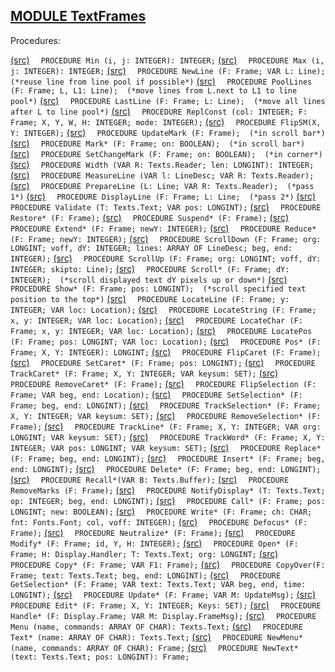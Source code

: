 
## [MODULE TextFrames](https://github.com/io-core/Edit/blob/main/TextFrames.Mod)

Procedures:

[(src)](https://github.com/io-core/Edit/blob/main/TextFrames.Mod#L62) `  PROCEDURE Min (i, j: INTEGER): INTEGER;`
[(src)](https://github.com/io-core/Edit/blob/main/TextFrames.Mod#L67) `  PROCEDURE Max (i, j: INTEGER): INTEGER;`
[(src)](https://github.com/io-core/Edit/blob/main/TextFrames.Mod#L72) `  PROCEDURE NewLine (F: Frame; VAR L: Line);  (*reuse line from line pool if possible*)`
[(src)](https://github.com/io-core/Edit/blob/main/TextFrames.Mod#L76) `  PROCEDURE PoolLines (F: Frame; L, L1: Line);  (*move lines from L.next to L1 to line pool*)`
[(src)](https://github.com/io-core/Edit/blob/main/TextFrames.Mod#L81) `  PROCEDURE LastLine (F: Frame; L: Line);  (*move all lines after L to line pool*)`
[(src)](https://github.com/io-core/Edit/blob/main/TextFrames.Mod#L90) `  PROCEDURE ReplConst (col: INTEGER; F: Frame; X, Y, W, H: INTEGER; mode: INTEGER);`
[(src)](https://github.com/io-core/Edit/blob/main/TextFrames.Mod#L104) `  PROCEDURE FlipSM(X, Y: INTEGER);`
[(src)](https://github.com/io-core/Edit/blob/main/TextFrames.Mod#L116) `  PROCEDURE UpdateMark (F: Frame);  (*in scroll bar*)`
[(src)](https://github.com/io-core/Edit/blob/main/TextFrames.Mod#L125) `  PROCEDURE Mark* (F: Frame; on: BOOLEAN);  (*in scroll bar*)`
[(src)](https://github.com/io-core/Edit/blob/main/TextFrames.Mod#L134) `  PROCEDURE SetChangeMark (F: Frame; on: BOOLEAN);  (*in corner*)`
[(src)](https://github.com/io-core/Edit/blob/main/TextFrames.Mod#L143) `  PROCEDURE Width (VAR R: Texts.Reader; len: LONGINT): INTEGER;`
[(src)](https://github.com/io-core/Edit/blob/main/TextFrames.Mod#L153) `  PROCEDURE MeasureLine (VAR l: LineDesc; VAR R: Texts.Reader);`
[(src)](https://github.com/io-core/Edit/blob/main/TextFrames.Mod#L165) `  PROCEDURE PrepareLine (L: Line; VAR R: Texts.Reader);  (*pass 1*)`
[(src)](https://github.com/io-core/Edit/blob/main/TextFrames.Mod#L169) `  PROCEDURE DisplayLine (F: Frame; L: Line;  (*pass 2*)`
[(src)](https://github.com/io-core/Edit/blob/main/TextFrames.Mod#L187) `  PROCEDURE Validate (T: Texts.Text; VAR pos: LONGINT);`
[(src)](https://github.com/io-core/Edit/blob/main/TextFrames.Mod#L200) `  PROCEDURE Restore* (F: Frame);`
[(src)](https://github.com/io-core/Edit/blob/main/TextFrames.Mod#L223) `  PROCEDURE Suspend* (F: Frame);`
[(src)](https://github.com/io-core/Edit/blob/main/TextFrames.Mod#L227) `  PROCEDURE Extend* (F: Frame; newY: INTEGER);`
[(src)](https://github.com/io-core/Edit/blob/main/TextFrames.Mod#L259) `  PROCEDURE Reduce* (F: Frame; newY: INTEGER);`
[(src)](https://github.com/io-core/Edit/blob/main/TextFrames.Mod#L277) `  PROCEDURE ScrollDown (F: Frame; org: LONGINT; voff, dY: INTEGER; lines: ARRAY OF LineDesc; beg, end: INTEGER);`
[(src)](https://github.com/io-core/Edit/blob/main/TextFrames.Mod#L306) `  PROCEDURE ScrollUp (F: Frame; org: LONGINT; voff, dY: INTEGER; skipto: Line);`
[(src)](https://github.com/io-core/Edit/blob/main/TextFrames.Mod#L333) `  PROCEDURE Scroll* (F: Frame; dY: INTEGER);  (*scroll displayed text dY pixels up or down*)`
[(src)](https://github.com/io-core/Edit/blob/main/TextFrames.Mod#L384) `  PROCEDURE Show* (F: Frame; pos: LONGINT);  (*scroll specified text position to the top*)`
[(src)](https://github.com/io-core/Edit/blob/main/TextFrames.Mod#L419) `  PROCEDURE LocateLine (F: Frame; y: INTEGER; VAR loc: Location);`
[(src)](https://github.com/io-core/Edit/blob/main/TextFrames.Mod#L428) `  PROCEDURE LocateString (F: Frame; x, y: INTEGER; VAR loc: Location);`
[(src)](https://github.com/io-core/Edit/blob/main/TextFrames.Mod#L457) `  PROCEDURE LocateChar (F: Frame; x, y: INTEGER; VAR loc: Location);`
[(src)](https://github.com/io-core/Edit/blob/main/TextFrames.Mod#L477) `  PROCEDURE LocatePos (F: Frame; pos: LONGINT; VAR loc: Location);`
[(src)](https://github.com/io-core/Edit/blob/main/TextFrames.Mod#L492) `  PROCEDURE Pos* (F: Frame; X, Y: INTEGER): LONGINT;`
[(src)](https://github.com/io-core/Edit/blob/main/TextFrames.Mod#L499) `  PROCEDURE FlipCaret (F: Frame);`
[(src)](https://github.com/io-core/Edit/blob/main/TextFrames.Mod#L506) `  PROCEDURE SetCaret* (F: Frame; pos: LONGINT);`
[(src)](https://github.com/io-core/Edit/blob/main/TextFrames.Mod#L510) `  PROCEDURE TrackCaret* (F: Frame; X, Y: INTEGER; VAR keysum: SET);`
[(src)](https://github.com/io-core/Edit/blob/main/TextFrames.Mod#L525) `  PROCEDURE RemoveCaret* (F: Frame);`
[(src)](https://github.com/io-core/Edit/blob/main/TextFrames.Mod#L529) `  PROCEDURE FlipSelection (F: Frame; VAR beg, end: Location);`
[(src)](https://github.com/io-core/Edit/blob/main/TextFrames.Mod#L556) `  PROCEDURE SetSelection* (F: Frame; beg, end: LONGINT);`
[(src)](https://github.com/io-core/Edit/blob/main/TextFrames.Mod#L565) `  PROCEDURE TrackSelection* (F: Frame; X, Y: INTEGER; VAR keysum: SET);`
[(src)](https://github.com/io-core/Edit/blob/main/TextFrames.Mod#L619) `  PROCEDURE RemoveSelection* (F: Frame);`
[(src)](https://github.com/io-core/Edit/blob/main/TextFrames.Mod#L623) `  PROCEDURE TrackLine* (F: Frame; X, Y: INTEGER; VAR org: LONGINT; VAR keysum: SET);`
[(src)](https://github.com/io-core/Edit/blob/main/TextFrames.Mod#L646) `  PROCEDURE TrackWord* (F: Frame; X, Y: INTEGER; VAR pos: LONGINT; VAR keysum: SET);`
[(src)](https://github.com/io-core/Edit/blob/main/TextFrames.Mod#L671) `  PROCEDURE Replace* (F: Frame; beg, end: LONGINT);`
[(src)](https://github.com/io-core/Edit/blob/main/TextFrames.Mod#L707) `  PROCEDURE Insert* (F: Frame; beg, end: LONGINT);`
[(src)](https://github.com/io-core/Edit/blob/main/TextFrames.Mod#L753) `  PROCEDURE Delete* (F: Frame; beg, end: LONGINT);`
[(src)](https://github.com/io-core/Edit/blob/main/TextFrames.Mod#L814) `  PROCEDURE Recall*(VAR B: Texts.Buffer);`
[(src)](https://github.com/io-core/Edit/blob/main/TextFrames.Mod#L820) `  PROCEDURE RemoveMarks (F: Frame);`
[(src)](https://github.com/io-core/Edit/blob/main/TextFrames.Mod#L824) `  PROCEDURE NotifyDisplay* (T: Texts.Text; op: INTEGER; beg, end: LONGINT);`
[(src)](https://github.com/io-core/Edit/blob/main/TextFrames.Mod#L829) `  PROCEDURE Call* (F: Frame; pos: LONGINT; new: BOOLEAN);`
[(src)](https://github.com/io-core/Edit/blob/main/TextFrames.Mod#L833) `  PROCEDURE Write* (F: Frame; ch: CHAR; fnt: Fonts.Font; col, voff: INTEGER);`
[(src)](https://github.com/io-core/Edit/blob/main/TextFrames.Mod#L871) `  PROCEDURE Defocus* (F: Frame);`
[(src)](https://github.com/io-core/Edit/blob/main/TextFrames.Mod#L875) `  PROCEDURE Neutralize* (F: Frame);`
[(src)](https://github.com/io-core/Edit/blob/main/TextFrames.Mod#L879) `  PROCEDURE Modify* (F: Frame; id, Y, H: INTEGER);`
[(src)](https://github.com/io-core/Edit/blob/main/TextFrames.Mod#L897) `  PROCEDURE Open* (F: Frame; H: Display.Handler; T: Texts.Text; org: LONGINT;`
[(src)](https://github.com/io-core/Edit/blob/main/TextFrames.Mod#L908) `  PROCEDURE Copy* (F: Frame; VAR F1: Frame);`
[(src)](https://github.com/io-core/Edit/blob/main/TextFrames.Mod#L913) `  PROCEDURE CopyOver(F: Frame; text: Texts.Text; beg, end: LONGINT);`
[(src)](https://github.com/io-core/Edit/blob/main/TextFrames.Mod#L923) `  PROCEDURE GetSelection* (F: Frame; VAR text: Texts.Text; VAR beg, end, time: LONGINT);`
[(src)](https://github.com/io-core/Edit/blob/main/TextFrames.Mod#L935) `  PROCEDURE Update* (F: Frame; VAR M: UpdateMsg);`
[(src)](https://github.com/io-core/Edit/blob/main/TextFrames.Mod#L945) `  PROCEDURE Edit* (F: Frame; X, Y: INTEGER; Keys: SET);`
[(src)](https://github.com/io-core/Edit/blob/main/TextFrames.Mod#L1040) `  PROCEDURE Handle* (F: Display.Frame; VAR M: Display.FrameMsg);`
[(src)](https://github.com/io-core/Edit/blob/main/TextFrames.Mod#L1066) `  PROCEDURE Menu (name, commands: ARRAY OF CHAR): Texts.Text;`
[(src)](https://github.com/io-core/Edit/blob/main/TextFrames.Mod#L1073) `  PROCEDURE Text* (name: ARRAY OF CHAR): Texts.Text;`
[(src)](https://github.com/io-core/Edit/blob/main/TextFrames.Mod#L1078) `  PROCEDURE NewMenu* (name, commands: ARRAY OF CHAR): Frame;`
[(src)](https://github.com/io-core/Edit/blob/main/TextFrames.Mod#L1084) `  PROCEDURE NewText* (text: Texts.Text; pos: LONGINT): Frame;`
